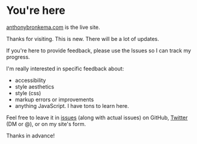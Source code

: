 # You're here

[anthonybronkema.com](https://www.anthonybronkema.com) is the live site.

Thanks for visiting. This is new. There will be a lot of updates. 

If you're here to provide feedback, please use the Issues so I can track my progress. 

I'm really interested in specific feedback about:

- accessibility
- style aesthetics
- style (css)
- markup errors or improvements
- anything JavaScript. I have tons to learn here.

Feel free to leave it in [issues](https://github.com/anthonybronkema/anthonybronkema/issues) (along with actual issues) on GitHub, [Twitter](https://www.twitter.com/anthonybronkema) (DM or @), or on my site's form.

Thanks in advance!